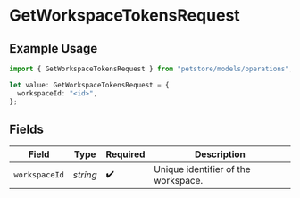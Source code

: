 # GetWorkspaceTokensRequest

## Example Usage

```typescript
import { GetWorkspaceTokensRequest } from "petstore/models/operations";

let value: GetWorkspaceTokensRequest = {
  workspaceId: "<id>",
};
```

## Fields

| Field                               | Type                                | Required                            | Description                         |
| ----------------------------------- | ----------------------------------- | ----------------------------------- | ----------------------------------- |
| `workspaceId`                       | *string*                            | :heavy_check_mark:                  | Unique identifier of the workspace. |